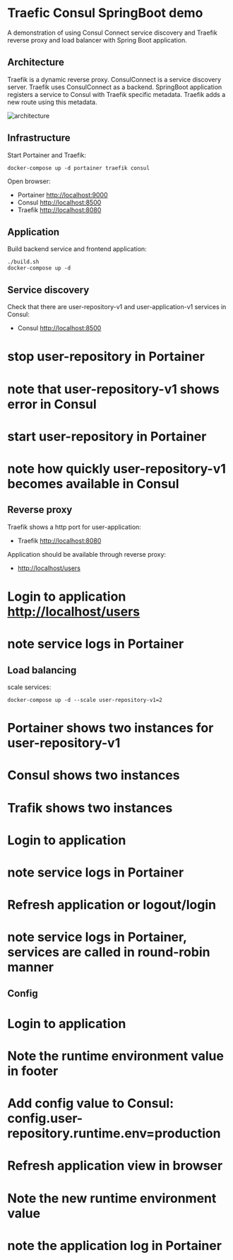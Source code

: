 
# Traefic Consul SpringBoot demo

A demonstration of using Consul Connect service discovery and Traefik reverse proxy and load balancer with Spring Boot application.

## Architecture

Traefik is a dynamic reverse proxy. ConsulConnect is a service discovery server. Traefik uses ConsulConnect as a backend. SpringBoot application registers a service to Consul with Traefik specific metadata. Traefik adds a new route using this metadata.

![architecture](http://www.plantuml.com/plantuml/proxy?src=https://raw.githubusercontent.com/markoniemi/traefik-consul-demo/master/architecture.uml)

## Infrastructure 

Start Portainer and Traefik:

    docker-compose up -d portainer traefik consul
    
Open browser: 
 * Portainer [http://localhost:9000](http://localhost:9000)
 * Consul [http://localhost:8500](http://localhost:8500)
 * Traefik [http://localhost:8080](http://localhost:8080)

## Application

Build backend service and frontend application:

    ./build.sh
    docker-compose up -d

## Service discovery

Check that there are user-repository-v1 and user-application-v1 services in Consul: 
 * Consul [http://localhost:8500](http://localhost:8500)

 # stop user-repository in Portainer
 # note that user-repository-v1 shows error in Consul
 # start user-repository in Portainer
 # note how quickly user-repository-v1 becomes available in Consul

## Reverse proxy

Traefik shows a http port for user-application:
 * Traefik [http://localhost:8080](http://localhost:8080)

Application should be available through reverse proxy:
 * [http://localhost/users](http://localhost/users)

 # Login to application [http://localhost/users](http://localhost/users)
 # note service logs in Portainer

## Load balancing

scale services:

    docker-compose up -d --scale user-repository-v1=2  

 # Portainer shows two instances for user-repository-v1
 # Consul shows two instances
 # Trafik shows two instances
 # Login to application
 # note service logs in Portainer
 # Refresh application or logout/login
 # note service logs in Portainer, services are called in round-robin manner

## Config

 # Login to application
 # Note the runtime environment value in footer
 # Add config value to Consul: config.user-repository.runtime.env=production
 # Refresh application view in browser
 # Note the new runtime environment value
 # note the application log in Portainer
 